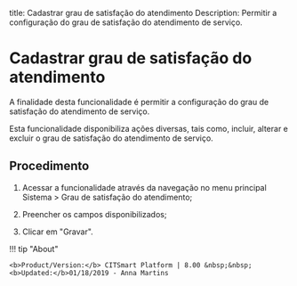 title: Cadastrar grau de satisfação do atendimento
Description: Permitir a configuração do grau de satisfação do atendimento de serviço.
# Cadastrar grau de satisfação do atendimento

A finalidade desta funcionalidade é permitir a configuração do grau de
satisfação do atendimento de serviço.

Esta funcionalidade disponibiliza ações diversas, tais como, incluir, alterar e
excluir o grau de satisfação do atendimento de serviço.

Procedimento
----------------

1.  Acessar a funcionalidade através da navegação no menu principal Sistema \>
    Grau de satisfação do atendimento;

2.  Preencher os campos disponibilizados;

3.  Clicar em "Gravar".


!!! tip "About"

    <b>Product/Version:</b> CITSmart Platform | 8.00 &nbsp;&nbsp;
    <b>Updated:</b>01/18/2019 - Anna Martins
